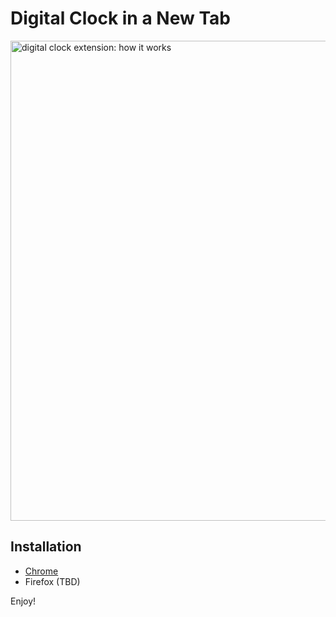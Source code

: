 # Digital Clock in a New Tab

<img src="images/digital-clock-extension-how-it-works.gif" width="768" alt="digital clock extension: how it works" />

## Installation

-   [Chrome](https://chromewebstore.google.com/detail/digital-clock-in-a-new-ta/jigadjkijhkamfmjfjnjlgojkdednakp)
-   Firefox (TBD)

Enjoy!
